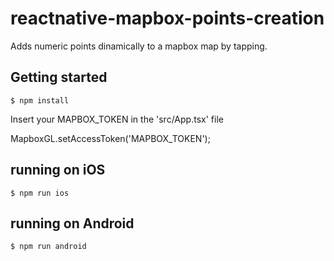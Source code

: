 # reactnative-mapbox-points-creation
Adds numeric points dinamically to a mapbox map by tapping.

## Getting started

`$ npm install`

Insert your MAPBOX_TOKEN in the 'src/App.tsx' file

MapboxGL.setAccessToken('MAPBOX_TOKEN');

## running on iOS

`$ npm run ios`

## running on Android

`$ npm run android`

